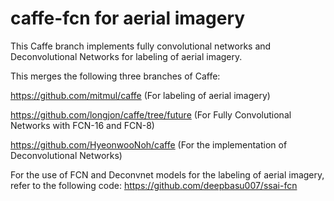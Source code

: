 # caffe-fcn for aerial imagery

This Caffe branch implements fully convolutional networks and Deconvolutional Networks for labeling of aerial imagery. 

This merges the following three branches of Caffe:

https://github.com/mitmul/caffe (For labeling of aerial imagery)

https://github.com/longjon/caffe/tree/future (For Fully Convolutional Networks with FCN-16 and FCN-8)

https://github.com/HyeonwooNoh/caffe (For the implementation of Deconvolutional Networks)

For the use of FCN and Deconvnet models for the labeling of aerial imagery, refer to the following code:
https://github.com/deepbasu007/ssai-fcn

